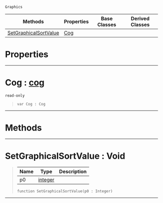  `Graphics`

|Methods|Properties|Base Classes|Derived Classes|
|---|---|---|---|
|[ SetGraphicalSortValue](https://github.com/ZilchEngine/ZilchDocs/blob/master/code_reference/class_reference/graphicalentry.md#setgraphicalsortvalue-vo)|[ Cog](https://github.com/ZilchEngine/ZilchDocs/blob/master/code_reference/class_reference/graphicalentry.md#cog-zilch-engine-document)| | |


 #  Properties


---  
 #  Cog : [cog](https://github.com/ZilchEngine/ZilchDocs/blob/master/code_reference/class_reference/cog.md)

 `read-only`

> 
> ``` lang=cpp, name=Nada
> var Cog : Cog


---  
 #  Methods


---  
 #  SetGraphicalSortValue : Void

> 
> |Name|Type|Description|
> |---|---|---|
> |p0|[integer](https://github.com/ZilchEngine/ZilchDocs/blob/master/code_reference/nada_base_types/integer.md)| |
> ``` lang=cpp, name=Nada
> function SetGraphicalSortValue(p0 : Integer)
> ``` 


---  
 

 